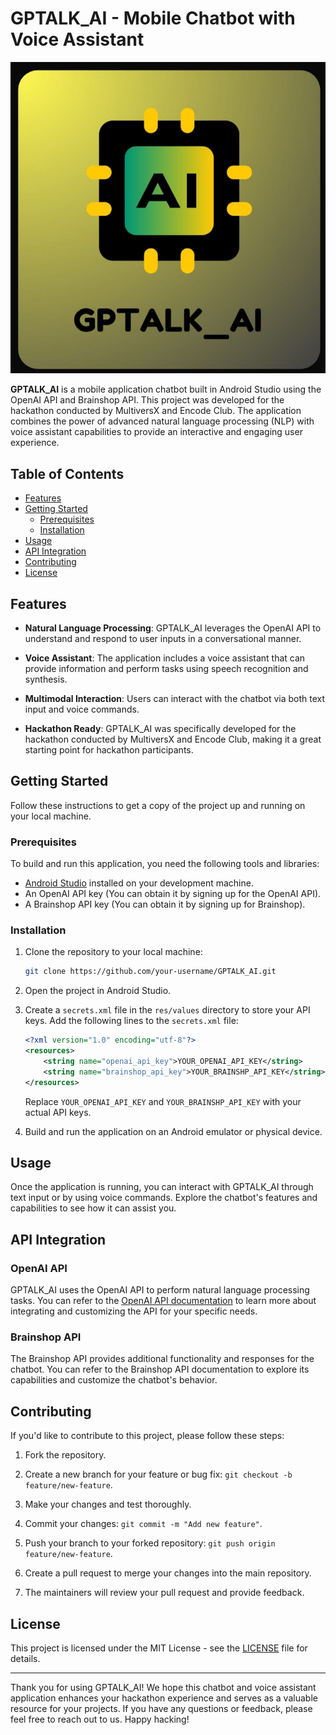 # GPTALK_AI - Mobile Chatbot with Voice Assistant

![Logo](gptalkai1.jpg)

**GPTALK_AI** is a mobile application chatbot built in Android Studio using the OpenAI API and Brainshop API. This project was developed for the hackathon conducted by MultiversX and Encode Club. The application combines the power of advanced natural language processing (NLP) with voice assistant capabilities to provide an interactive and engaging user experience.

## Table of Contents

- [Features](#features)
- [Getting Started](#getting-started)
  - [Prerequisites](#prerequisites)
  - [Installation](#installation)
- [Usage](#usage)
- [API Integration](#api-integration)
- [Contributing](#contributing)
- [License](#license)

## Features

- **Natural Language Processing**: GPTALK_AI leverages the OpenAI API to understand and respond to user inputs in a conversational manner.

- **Voice Assistant**: The application includes a voice assistant that can provide information and perform tasks using speech recognition and synthesis.

- **Multimodal Interaction**: Users can interact with the chatbot via both text input and voice commands.

- **Hackathon Ready**: GPTALK_AI was specifically developed for the hackathon conducted by MultiversX and Encode Club, making it a great starting point for hackathon participants.

## Getting Started

Follow these instructions to get a copy of the project up and running on your local machine.

### Prerequisites

To build and run this application, you need the following tools and libraries:

- [Android Studio](https://developer.android.com/studio) installed on your development machine.
- An OpenAI API key (You can obtain it by signing up for the OpenAI API).
- A Brainshop API key (You can obtain it by signing up for Brainshop).

### Installation

1. Clone the repository to your local machine:

   ```bash
   git clone https://github.com/your-username/GPTALK_AI.git
   ```

2. Open the project in Android Studio.

3. Create a `secrets.xml` file in the `res/values` directory to store your API keys. Add the following lines to the `secrets.xml` file:

   ```xml
   <?xml version="1.0" encoding="utf-8"?>
   <resources>
       <string name="openai_api_key">YOUR_OPENAI_API_KEY</string>
       <string name="brainshop_api_key">YOUR_BRAINSHP_API_KEY</string>
   </resources>
   ```

   Replace `YOUR_OPENAI_API_KEY` and `YOUR_BRAINSHP_API_KEY` with your actual API keys.

4. Build and run the application on an Android emulator or physical device.

## Usage

Once the application is running, you can interact with GPTALK_AI through text input or by using voice commands. Explore the chatbot's features and capabilities to see how it can assist you.

## API Integration

### OpenAI API

GPTALK_AI uses the OpenAI API to perform natural language processing tasks. You can refer to the [OpenAI API documentation](https://beta.openai.com/docs/) to learn more about integrating and customizing the API for your specific needs.

### Brainshop API

The Brainshop API provides additional functionality and responses for the chatbot. You can refer to the Brainshop API documentation to explore its capabilities and customize the chatbot's behavior.

## Contributing

If you'd like to contribute to this project, please follow these steps:

1. Fork the repository.

2. Create a new branch for your feature or bug fix: `git checkout -b feature/new-feature`.

3. Make your changes and test thoroughly.

4. Commit your changes: `git commit -m "Add new feature"`.

5. Push your branch to your forked repository: `git push origin feature/new-feature`.

6. Create a pull request to merge your changes into the main repository.

7. The maintainers will review your pull request and provide feedback.

## License

This project is licensed under the MIT License - see the [LICENSE](LICENSE) file for details.

---

Thank you for using GPTALK_AI! We hope this chatbot and voice assistant application enhances your hackathon experience and serves as a valuable resource for your projects. If you have any questions or feedback, please feel free to reach out to us. Happy hacking!
